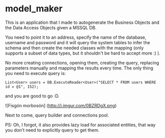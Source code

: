 # model_maker

This is an application that I made to autogenerate the Business Objects and the Data Access Objects given a MSSQL DB.

You need to point it to an address, specify the name of the database, username and password and it will query the system tables to infer the schema and then create the needed classes with the mapping (only supports a subset of data types, but it shouldn't be hard to accept more :) ).

No more creating connections, opening them, creating the query, replacing parameters manually and mapping the results every time. The only thing you need to execute query is:

    List<User> users = DB.ExecuteReader<User>("SELECT * FROM users WHERE id = @1", 152);
    
and you are good to go :D.

![Fisgón morbosón] (http://i.imgur.com/0BZRDgX.png)

Next to come, query builder and connections pool.

PS: Oh, I forgot, it also provides lazy load for associated entities, that way you don't need to explicitly query to get them.
